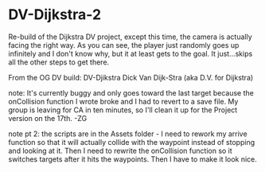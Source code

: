 # DV-Dijkstra-2
Re-build of the Dijkstra DV project, except this time, the camera is actually facing the right way.
As you can see, the player just randomly goes up infinitely and I don't know why, but it at least gets to the goal. It just...skips all the other steps to get there.


From the OG DV build:
DV-Djikstra
Dick Van Dijk-Stra (aka D.V. for Dijkstra)

note: It's currently buggy and only goes toward the last target because the onCollision function I wrote broke and I had to revert to a save file. My group is leaving for CA in ten minutes, so I'll clean it up for the Project version on the 17th. -ZG

note pt 2: the scripts are in the Assets folder - I need to rework my arrive function so that it will actually collide with the waypoint instead of stopping and looking at it. Then I need to rewrite the onCollision function so it switches targets after it hits the waypoints. Then I have to make it look nice.

